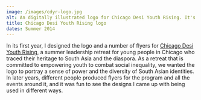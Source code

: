 ```yaml
---
image: /images/cdyr-logo.jpg
alt: An digitally illustrated logo for Chicago Desi Youth Rising. It's a burgundy circle with rusty orange swirls circling the perimeter. Inside the circle are four silhouetted South Asian figures. Below the figure says "CDRY, Chicago Desi Youth Rising."
title: Chicago Desi Youth Rising logo
dates: Summer 2014
---
```

In its first year, I designed the logo and a number of flyers for [Chicago Desi Youth Rising](http://chicagodesiyouthrising.wordpress.com), a summer leadership retreat for young people in Chicago who traced their heritage to South Asia and the diaspora. As a retreat that is committed to empowering youth to combat social inequality, we wanted the logo to portray a sense of power and the diversity of South Asian identities. In later years, different people produced flyers for the program and all the events around it, and it was fun to see the designs I came up with being used in different ways.
